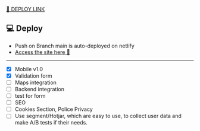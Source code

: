 
[🔗 DEPLOY LINK](https://prismatic-faun-e0d2f0.netlify.app)

## 💻 Deploy

* Push on Branch main is auto-deployed on netlify 
* [Access the site here 🔗 ](https://prismatic-faun-e0d2f0.netlify.app)
  
-------------

- [x] Mobile v1.0
- [x] Validation form 
- [ ] Maps integration 
- [ ] Backend integration
- [ ] test for form
- [ ] SEO 
- [ ] Cookies Section, Police Privacy 
- [ ] Use segment/Hotjar, which are easy to use, to collect user data and make A/B tests if their needs.
